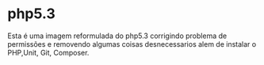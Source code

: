 # php5.3
Esta é uma imagem reformulada do php5.3 corrigindo problema de permissões e removendo algumas coisas desnecessarios alem de instalar o PHP,Unit, Git, Composer.
